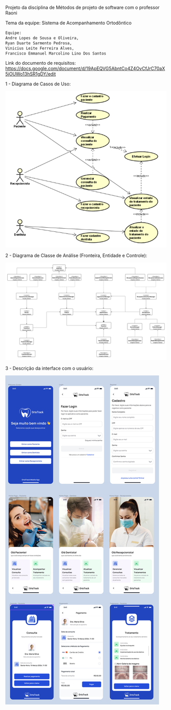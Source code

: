 Projeto da disciplina de Métodos de projeto de software com o professor Raoni

Tema da equipe: Sistema de Acompanhamento Ortodôntico

	Equipe: 
	Andre Lopes de Sousa e Oliveira,
	Ryan Duarte Sarmento Pedrosa,
	Vinicius Leite Ferreira Alves,
	Francisco Emmanuel Marcolino Lino Dos Santos

Link do documento de requisitos: https://docs.google.com/document/d/19ApEQVG5AbntCo4Z4OvCfJrC70aX5jOUWo13hSR1gDY/edit

1 - Diagrama de Casos de Uso:

![Diagrama caso de uso](Documentação/diagramaCasoDeUsoAtualizado.PNG)

2 - Diagrama de Classe de Análise (Fronteira, Entidade e Controle):

![Diagrama de classe de análise](Documentação/diagramaDeClasseDeAnálise.png)

3 - Descrição da interface com o usuário:

![Descrição da interface com o usuário](Documentação/prototipo/previewPrototipo.jpg)

